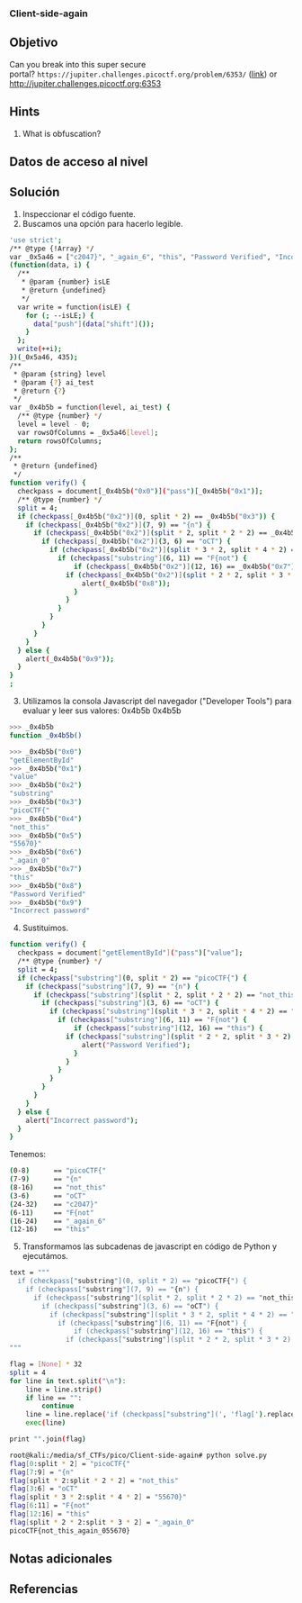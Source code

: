### Client-side-again
## Objetivo
Can you break into this super secure portal? `https://jupiter.challenges.picoctf.org/problem/6353/` ([link](https://jupiter.challenges.picoctf.org/problem/6353/)) or http://jupiter.challenges.picoctf.org:6353
## Hints
1. What is obfuscation?
## Datos de acceso al nivel
## Solución
1. Inspeccionar el código fuente.
2. Buscamos una opción para hacerlo legible.
```bash
'use strict';
/** @type {!Array} */
var _0x5a46 = ["c2047}", "_again_6", "this", "Password Verified", "Incorrect password", "getElementById", "value", "substring", "picoCTF{", "not_this"];
(function(data, i) {
  /**
   * @param {number} isLE
   * @return {undefined}
   */
  var write = function(isLE) {
    for (; --isLE;) {
      data["push"](data["shift"]());
    }
  };
  write(++i);
})(_0x5a46, 435);
/**
 * @param {string} level
 * @param {?} ai_test
 * @return {?}
 */
var _0x4b5b = function(level, ai_test) {
  /** @type {number} */
  level = level - 0;
  var rowsOfColumns = _0x5a46[level];
  return rowsOfColumns;
};
/**
 * @return {undefined}
 */
function verify() {
  checkpass = document[_0x4b5b("0x0")]("pass")[_0x4b5b("0x1")];
  /** @type {number} */
  split = 4;
  if (checkpass[_0x4b5b("0x2")](0, split * 2) == _0x4b5b("0x3")) {
    if (checkpass[_0x4b5b("0x2")](7, 9) == "{n") {
      if (checkpass[_0x4b5b("0x2")](split * 2, split * 2 * 2) == _0x4b5b("0x4")) {
        if (checkpass[_0x4b5b("0x2")](3, 6) == "oCT") {
          if (checkpass[_0x4b5b("0x2")](split * 3 * 2, split * 4 * 2) == _0x4b5b("0x5")) {
            if (checkpass["substring"](6, 11) == "F{not") {
                if (checkpass[_0x4b5b("0x2")](12, 16) == _0x4b5b("0x7")) {
              if (checkpass[_0x4b5b("0x2")](split * 2 * 2, split * 3 * 2) == _0x4b5b("0x6")) {
                  alert(_0x4b5b("0x8"));
                }
              }
            }
          }
        }
      }
    }
  } else {
    alert(_0x4b5b("0x9"));
  }
}
;
```

3. Utilizamos la consola Javascript del navegador ("Developer Tools") para evaluar y leer sus valores: 0x4b5b 
    0x4b5b

```bash
>>> _0x4b5b
function _0x4b5b()

>>> _0x4b5b("0x0")
"getElementById"
>>> _0x4b5b("0x1")
"value"
>>> _0x4b5b("0x2")
"substring"
>>> _0x4b5b("0x3")
"picoCTF{"
>>> _0x4b5b("0x4")
"not_this"
>>> _0x4b5b("0x5")
"55670}"
>>> _0x4b5b("0x6")
"_again_0"
>>> _0x4b5b("0x7")
"this"
>>> _0x4b5b("0x8")
"Password Verified"
>>> _0x4b5b("0x9")
"Incorrect password"
```

4. Sustituimos.

```bash
function verify() {
  checkpass = document["getElementById"]("pass")["value"];
  /** @type {number} */
  split = 4;
  if (checkpass["substring"](0, split * 2) == "picoCTF{") {
    if (checkpass["substring"](7, 9) == "{n") {
      if (checkpass["substring"](split * 2, split * 2 * 2) == "not_this") {
        if (checkpass["substring"](3, 6) == "oCT") {
          if (checkpass["substring"](split * 3 * 2, split * 4 * 2) == "55670}") {
            if (checkpass["substring"](6, 11) == "F{not") {
                if (checkpass["substring"](12, 16) == "this") {
              if (checkpass["substring"](split * 2 * 2, split * 3 * 2) == "_again_0") {
                  alert("Password Verified");
                }
              }
            }
          }
        }
      }
    }
  } else {
    alert("Incorrect password");
  }
}
```


Tenemos:

```bash
(0-8)      == "picoCTF{"
(7-9)      == "{n"
(8-16)     == "not_this"
(3-6)      == "oCT"
(24-32)    == "c2047}"
(6-11)     == "F{not"
(16-24)    == "_again_6"
(12-16)    == "this"
```

5. Transformamos las subcadenas de javascript en código de Python y ejecutámos.

```bash
text = """
  if (checkpass["substring"](0, split * 2) == "picoCTF{") {
    if (checkpass["substring"](7, 9) == "{n") {
      if (checkpass["substring"](split * 2, split * 2 * 2) == "not_this") {
        if (checkpass["substring"](3, 6) == "oCT") {
          if (checkpass["substring"](split * 3 * 2, split * 4 * 2) == "55670}") {
            if (checkpass["substring"](6, 11) == "F{not") {
                if (checkpass["substring"](12, 16) == "this") {
              if (checkpass["substring"](split * 2 * 2, split * 3 * 2) == "_again_0") {
"""

flag = [None] * 32
split = 4
for line in text.split("\n"):
    line = line.strip()
    if line == "": 
        continue
    line = line.replace('if (checkpass["substring"](', 'flag[').replace(', ', ":").replace(') == ', '] = ').replace(') {', '')
    exec(line)

print "".join(flag)
```


```bash
root@kali:/media/sf_CTFs/pico/Client-side-again# python solve.py
flag[0:split * 2] = "picoCTF{"
flag[7:9] = "{n"
flag[split * 2:split * 2 * 2] = "not_this"
flag[3:6] = "oCT"
flag[split * 3 * 2:split * 4 * 2] = "55670}"
flag[6:11] = "F{not"
flag[12:16] = "this"
flag[split * 2 * 2:split * 3 * 2] = "_again_0"
picoCTF{not_this_again_055670}
```
## Notas adicionales
## Referencias
